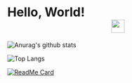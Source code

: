 # Hello, World!<center> <img src="https://raw.githubusercontent.com/MartinHeinz/MartinHeinz/master/wave.gif" width="30px"></center>

![Anurag's github stats](https://github-readme-stats.vercel.app/api?username=Nathan985&show_icons=true&theme=radical)

![Top Langs](https://github-readme-stats.vercel.app/api/top-langs/?username=Nathan985&theme=tokyonight)

[![ReadMe Card](https://github-readme-stats.vercel.app/api/pin/?username=Nathan985&repo=AppChat)](https://github.com/anuraghazra/github-readme-stats)
